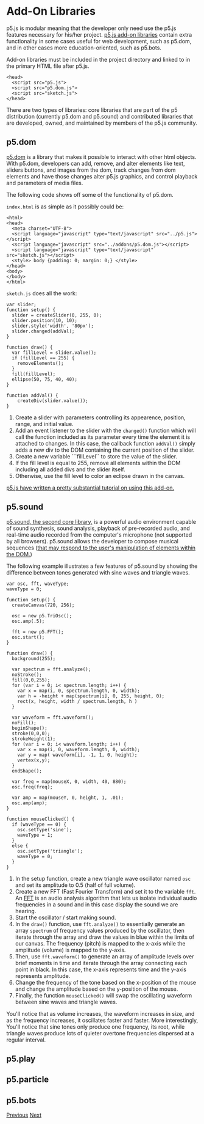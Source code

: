 # Add-On Libraries 

p5.js is modular meaning that the developer only need use the p5.js features necessary for his/her project. [p5.js add-on libraries](http://p5js.org/libraries/#using-a-library) contain extra functionality in some cases useful for web development, such as p5.dom, and in other cases more education-oriented, such as p5.bots. 

Add-on libraries must be included in the project directory and linked to in the primary HTML file after p5.js.

```
<head>
  <script src="p5.js">
  <script src="p5.dom.js">
  <script src="sketch.js">
</head>
```

There are two types of libraries: core libraries that are part of the p5 distribution (currently p5.dom and p5.sound) and contributed libraries that are developed, owned, and maintained by members of the p5.js community.

## p5.dom

[p5.dom](http://p5js.org/reference/#/libraries/p5.dom) is a library that makes it possible to interact with other html objects. With p5.dom, developers can add, remove, and alter elements like text, sliders buttons, and images from the dom, track changes from dom elements and have those changes alter p5.js graphics, and control playback and parameters of media files.

The following code shows off some of the functionality of p5.dom.

```index.html``` is as simple as it possibly could be:

```
<html>
<head>
  <meta charset="UTF-8">
  <script language="javascript" type="text/javascript" src="../p5.js"></script>
  <script language="javascript" src="../addons/p5.dom.js"></script>
  <script language="javascript" type="text/javascript" src="sketch.js"></script>
  <style> body {padding: 0; margin: 0;} </style>
</head>
<body>
</body>
</html>
```

```sketch.js``` does all the work:

```
var slider;
function setup() {
  slider = createSlider(0, 255, 0);
  slider.position(10, 10);
  slider.style('width', '80px');
  slider.changed(addVal);
}

function draw() {
  var fillLevel = slider.value();
  if (fillLevel == 255) {
  	removeElements();
  }
  fill(fillLevel);
  ellipse(50, 75, 40, 40);
}

function addVal() {
	createDiv(slider.value());
}
```

1. Create a slider with parameters controlling its appearence, position, range, and initial value.
2. Add an event listener to the slider with the ```changed()``` function which will call the function included as its parameter every time the element it is attached to changes. In this case, the callback function ```addVal()``` simply adds a new div to the DOM containing the current position of the slider.
3. Create a new variable ```fillLevel`` to store the value of the slider.
4. If the fill level is equal to 255, remove all elements within the DOM including all added divs and the slider itself.
5. Otherwise, use the fill level to color an eclipse drawn in the canvas.

[p5.js have written a pretty substantial tutorial on using this add-on.](https://github.com/processing/p5.js/wiki/Beyond-the-canvas)

## p5.sound

[p5.sound, the second core library,](http://p5js.org/reference/#/libraries/p5.sound) is a powerful audio environment capable of sound synthesis, sound analysis, playback of pre-recorded audio, and real-time audio recorded from the computer's microphone (not supported by all browsers). p5.sound allows the developer to compose musical sequences ([that may respond to the user's manipulation of elements within the DOM.](http://b2renger.github.io/pages_p5js/springs/index.html))

The following example illustrates a few features of p5.sound by showing the difference between tones generated with sine waves and triangle waves.

```
var osc, fft, waveType;
waveType = 0;

function setup() {
  createCanvas(720, 256);

  osc = new p5.TriOsc();
  osc.amp(.5);

  fft = new p5.FFT();
  osc.start();
}

function draw() {
  background(255);

  var spectrum = fft.analyze(); 
  noStroke();
  fill(0,0,255);
  for (var i = 0; i< spectrum.length; i++) {
    var x = map(i, 0, spectrum.length, 0, width);
    var h = -height + map(spectrum[i], 0, 255, height, 0);
    rect(x, height, width / spectrum.length, h )
  }

  var waveform = fft.waveform();
  noFill();
  beginShape();
  stroke(0,0,0);
  strokeWeight(1);
  for (var i = 0; i< waveform.length; i++) {
    var x = map(i, 0, waveform.length, 0, width);
    var y = map( waveform[i], -1, 1, 0, height);
    vertex(x,y);
  }
  endShape();

  var freq = map(mouseX, 0, width, 40, 880);
  osc.freq(freq);

  var amp = map(mouseY, 0, height, 1, .01);
  osc.amp(amp);
}

function mouseClicked() {
  if (waveType == 0) {
    osc.setType('sine');
    waveType = 1;
  }
  else {
    osc.setType('triangle');
    waveType = 0;
  }
}
```

1. In the setup function, create a new triangle wave oscillator named ```osc``` and set its amplitude to 0.5 (half of full volume).
2. Create a new FFT (Fast Fourier Transform) and set it to the variable ```fft```. An [FFT](https://en.wikipedia.org/wiki/Fast_Fourier_transform) is an audio analysis algorithm that lets us isolate individual audio frequencies in a sound and in this case display the sound we are hearing.
3. Start the oscillator / start making sound.
4. In the ```draw()``` function, use ```fft.analyze()``` to essentially generate an array ```spectrum``` of frequency values produced by the oscillator, then iterate through the array and draw the values in blue within the limits of our canvas. The frequency (pitch) is mapped to the x-axis while the amplitude (volume) is mapped to the y-axis.
5. Then, use ```fft.waveform()``` to generate an array of amplitude levels over brief moments in time and iterate through the array connecting each point in black. In this case, the x-axis represents time and the y-axis represents amplitude.
6. Change the frequency of the tone based on the x-position of the mouse and change the amplitude based on the y-position of the mouse.
7. Finally, the function ```mouseClicked()``` will swap the oscillating waveform between sine waves and triangle waves.

You'll notice that as volume increases, the waveform increases in size, and as the frequency increases, it oscillates faster and faster. More interestingly, You'll notice that sine tones only produce one frequency, its root, while triangle waves produce lots of quieter overtone frequencies dispersed at a regular interval.

## p5.play

## p5.particle

## p5.bots

[Previous](https://github.com/rabin2360/Presentation3/blob/master/WebGL.md) [Next](https://github.com/rabin2360/Presentation3/blob/master/p5InComparison.md)
